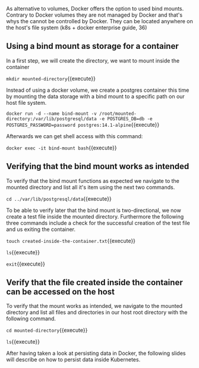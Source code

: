 As alternative to volumes, Docker offers the option to used bind mounts. Contrary to Docker volumes they are not managed by Docker and that's whys the cannot be controlled by Docker. They can be located anywhere on the host's file system (k8s + docker enterprise guide, 36)

## Using a bind mount as storage for a container

In a first step, we will create the directory, we want to mount inside the container

`mkdir mounted-directory`{{execute}}

Instead of using a docker volume, we create a postgres container this time by mounting the data storage with a bind mount to a specific path on our host file system.

`docker run -d --name bind-mount -v /root/mounted-directory:/var/lib/postgresql/data -e POSTGRES_DB=db -e POSTGRES_PASSWORD=password postgres:14.1-alpine`{{execute}}

Afterwards we can get shell access with this command:

`docker exec -it bind-mount bash`{{execute}}

## Verifying that the bind mount works as intended

To verify that the bind mount functions as expected we navigate to the mounted directory and list all it's item using the next two commands.

`cd ../var/lib/postgresql/data`{{execute}}

To be able to verify later that the bind mount is two-directional, we now create a test file inside the mounted directory. Furthermore the following three commands include a check for the successful creation of the test file and us exiting the container.

`touch created-inside-the-container.txt`{{execute}}

`ls`{{execute}}

`exit`{{execute}}

## Verify that the file created inside the container can be accessed on the host

To verify that the mount works as intended, we navigate to the mounted directory and list all files and directories in our host root directory with the following command.

`cd mounted-directory`{{execute}}

`ls`{{execute}}

After having taken a look at persisting data in Docker, the following slides will describe on how to persist data inside Kubernetes.
